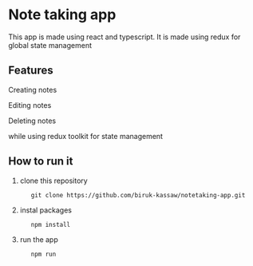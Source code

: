 # Note taking app

This app is made using react and typescript. It is made using redux for global state management

## Features
 Creating notes
 
 Editing notes
 
 Deleting notes
 
 while using redux toolkit for state management

## How to run it

1. clone this repository

          git clone https://github.com/biruk-kassaw/notetaking-app.git

2. instal packages

          npm install

3. run the app

          npm run
